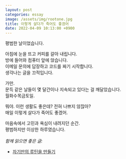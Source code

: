 ```yaml
---
layout: post
categories: essay
image: /assets/img/rootone.jpg
title: 이렇게 살다가 죽어도 좋겠어
date: 2022-04-09 10:13:00 +0900
---
```


평범한 날이었습니다.

아침에 눈을 뜨고 커피를 갈아 내립니다.  
방에 들어와 컴퓨터 앞에 앉습니다.  
이메일 문의에 답장하고 코드를 짜기 시작합니다.  
생각나는 글을 끄적입니다.

가만.  
문득 같은 날들이 몇 달간이나 지속되고 있다는 걸 깨달았습니다.  
월화수목금토일.

뭐야. 이런 생활도 좋은데? 전혀 나쁘지 않잖아?  
매일 이렇게 살다가 죽어도 좋겠어.

마음속에서 고민과 욕심이 내려지던 순간.  
평범하지만 이상한 하루였습니다.
<br>
<br>
*함께 읽으면 좋은 글:*
* [자기만의 루틴을 만들기](https://brunch.co.kr/@buildingking/53)